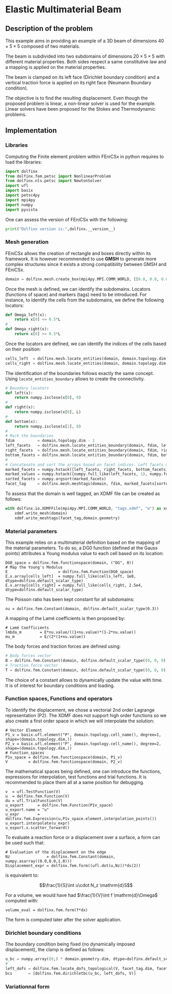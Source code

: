# Elastic Multimaterial Beam

## Description of the problem

This example aims in providing an example of a 3D beam of dimensions $`40\times5\times5`$ composed of two materials.

The beam is subdivided into two subdomains of dimensions $`20\times5\times5`$ with different material properties. Both sides respect a same constitutive law and a mapping is applied on the material properties.

The beam is clamped on its left face (Dirichlet boundary condition) and a vertical traction force is applied on its right face (Neumann Boundary condition).

The objective is to find the resulting displacement. Even though the proposed problem is linear, a non-linear solver is used for the example. Linear solvers have been proposed for the Stokes and Thermodynamic problems.

## Implementation

### Libraries
Computing the Finite element problem within FEniCSx in python requires to load the libraries:

```python
import dolfinx
from dolfinx.fem.petsc import NonlinearProblem
from dolfinx.nls.petsc import NewtonSolver
import ufl
import basix
import petsc4py
import mpi4py
import numpy
import pyvista
``` 
One can assess the version of FEniCSx with the following:
```python
print("Dolfinx version is:",dolfinx.__version__)
```
### Mesh generation

FEniCSx allows the creation of rectangle and boxes directly within its framework. It is however recommended to use **GMSH** to generate more complex structures since it exists a strong compatibility between GMSH and FEniCSx.

```python
domain = dolfinx.mesh.create_box(mpi4py.MPI.COMM_WORLD, [[0.0, 0.0, 0.0], [40, 1, 1]], [20, 5, 5], dolfinx.mesh.CellType.hexahedron)
```

Once the mesh is defined, we can identify the subdomains. Locators (functions of space) and markers (tags) need to be introduced. For instance, to identify the cells from the subdomains, we define the following locators:

```python
def Omega_left(x):
    return x[0] <= 0.5*L
# 
def Omega_right(x):
    return x[0] >= 0.5*L
```
Once the locators are defined, we can identify the indices of the cells based on their position:
```python
cells_left  = dolfinx.mesh.locate_entities(domain, domain.topology.dim, Omega_left)
cells_right = dolfinx.mesh.locate_entities(domain, domain.topology.dim, Omega_right)
```

The identification of the boundaries follows exactly the same concept. Using `locate_entities_boundary` allows to create the connectivity.

```python
# Boundary locators
def left(x):
    return numpy.isclose(x[0], 0)
# 
def right(x):
    return numpy.isclose(x[0], L)
# 
def bottom(x):
    return numpy.isclose(x[2], 0)
# 
# Mark the boundaries
fdim          = domain.topology.dim - 1
left_facets   = dolfinx.mesh.locate_entities_boundary(domain, fdim, left)
right_facets  = dolfinx.mesh.locate_entities_boundary(domain, fdim, right)
bottom_facets = dolfinx.mesh.locate_entities_boundary(domain, fdim, bottom)
# 
# Concatenate and sort the arrays based on facet indices. Left facets marked with 1, right facets with two
marked_facets = numpy.hstack([left_facets, right_facets, bottom_facets])
marked_values = numpy.hstack([numpy.full_like(left_facets, 1), numpy.full_like(right_facets, 2), numpy.full_like(bottom_facets, 3)])
sorted_facets = numpy.argsort(marked_facets)
facet_tag     = dolfinx.mesh.meshtags(domain, fdim, marked_facets[sorted_facets], marked_values[sorted_facets])
```

To assess that the domain is well tagged, an XDMF file can be created as follows:

```python
with dolfinx.io.XDMFFile(mpi4py.MPI.COMM_WORLD, "tags.xdmf", "w") as xdmf:
    xdmf.write_mesh(domain)
    xdmf.write_meshtags(facet_tag,domain.geometry)
```

### Material parameters
This example relies on a multimaterial definition based on the mapping of the material parameters. To do so, a DG0 function (defined at the Gauss points) attributes a Young modulus value to each cell based on its location:

```python3
DG0_space = dolfinx.fem.functionspace(domain, ("DG", 0))
# Map the Young's Modulus
E                      = dolfinx.fem.Function(DG0_space)
E.x.array[cells_left]  = numpy.full_like(cells_left, 1e8, dtype=dolfinx.default_scalar_type)
E.x.array[cells_right] = numpy.full_like(cells_right, 2.5e4, dtype=dolfinx.default_scalar_type)
```
The Poisson ratio has been kept constant for all subdomains:

```python3
nu = dolfinx.fem.Constant(domain, dolfinx.default_scalar_type(0.3))
```

A mapping of the Lamé coefficients is then proposed by:
```python3
# Lamé Coefficients
lmbda_m        = E*nu.value/((1+nu.value)*(1-2*nu.value))   
mu_m           = E/(2*(1+nu.value)) 
```

The body forces and traction forces are defined using:
```python
# Body forces vector
B = dolfinx.fem.Constant(domain, dolfinx.default_scalar_type((0, 0, 0)))
# Traction force vector
T = dolfinx.fem.Constant(domain, dolfinx.default_scalar_type((0, 0, 0)))
```
The choice of a constant allows to dynamically update the value with time. It is of interest for boundary conditions and loading.

### Function spaces, Functions and operators

To identify the displacement, we chose a vectorial 2nd order Lagrange representation (P2). The XDMF does not support high order functions so we also create a first order space in which we will interpolate the solution:
```python3
# Vector Element
P1_v = basix.ufl.element("P", domain.topology.cell_name(), degree=1, shape=(domain.topology.dim,))
P2_v = basix.ufl.element("P", domain.topology.cell_name(), degree=2, shape=(domain.topology.dim,))
# Function_spaces
P1v_space = dolfinx.fem.functionspace(domain, P1_v)
V         = dolfinx.fem.functionspace(domain, P2_v)
```

The mathematical spaces being defined, one can introduce the functions, expressions for interpolation, test functions and trial functions. It is recommended to place them all at a same position for debugging.

```python3
v  = ufl.TestFunction(V)
u  = dolfinx.fem.Function(V)
du = ufl.TrialFunction(V)
u_export      = dolfinx.fem.Function(P1v_space)
u_export.name = "u"
u_expr        = dolfinx.fem.Expression(u,P1v_space.element.interpolation_points())
u_export.interpolate(u_expr)
u_export.x.scatter_forward()
```
To evaluate a reaction force or a displacement over a surface, a form can be used such that:
```python3
# Evaluation of the displacement on the edge
Nz                = dolfinx.fem.Constant(domain, numpy.asarray((0.0,0.0,1.0)))
Displacement_expr = dolfinx.fem.form((ufl.dot(u,Nz))*ds(2))
```
is equivalent to:
```math
\frac{1}{S}\int u\cdot N_z \mathrm{d}S
```

For a volume, we would have had $`\frac{1}{V}\int f \mathrm{d}\Omega`$ computed with:
```python3
volume_eval = dolfinx.fem.form(f*dx)
```

The form is computed later after the solver application. 

### Dirichlet boundary conditions
The boundary condition being fixed (no dynamically imposed displacement), the clamp is defined as follows:

```python
u_bc = numpy.array((0,) * domain.geometry.dim, dtype=dolfinx.default_scalar_type)
# 
left_dofs = dolfinx.fem.locate_dofs_topological(V, facet_tag.dim, facet_tag.find(1))
bcs       = [dolfinx.fem.dirichletbc(u_bc, left_dofs, V)]
```

### Variationnal form

